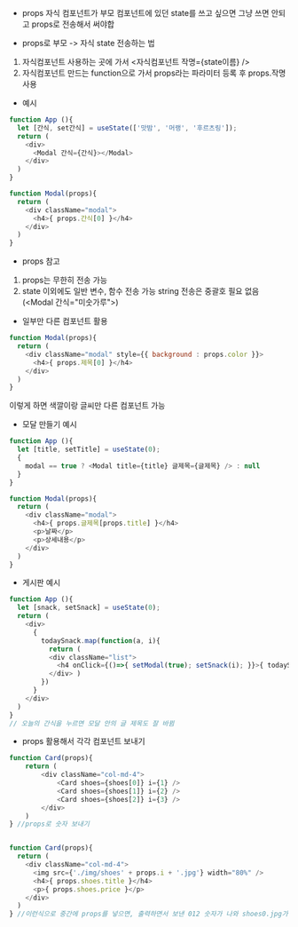 * props
자식 컴포넌트가 부모 컴포넌트에 있던 state를 쓰고 싶으면 그냥 쓰면 안되고 props로 전송해서 써야합

* props로 부모 -> 자식 state 전송하는 법
1. 자식컴포넌트 사용하는 곳에 가서 <자식컴포넌트 작명={state이름} /> 
2. 자식컴포넌트 만드는 function으로 가서 props라는 파라미터 등록 후 props.작명 사용

- 예시
```javascript
function App (){
  let [간식, set간식] = useState(['맛밤', '머랭', '후르츠링']);
  return (
    <div>
      <Modal 간식={간식}></Modal>
    </div>
  )
}

function Modal(props){
  return (
    <div className="modal">
      <h4>{ props.간식[0] }</h4>
    </div>
  )
}
```

* props 참고
1. props는 무한히 전송 가능
2. state 이외에도 일반 변수, 함수 전송 가능 string 전송은 중괄호 필요 없음(<Modal 간식="미숫가루">)

* 일부만 다른 컴포넌트 활용
```javascript
function Modal(props){
  return (
    <div className="modal" style={{ background : props.color }}>
      <h4>{ props.제목[0] }</h4>
    </div>
  )
}
```
이렇게 하면 색깔이랑 글씨만 다른 컴포넌트 가능

* 모달 만들기 예시
```javascript
function App (){
  let [title, setTitle] = useState(0);
  {
    modal == true ? <Modal title={title} 글제목={글제목} /> : null
  }
}

function Modal(props){
  return (
    <div className="modal">
      <h4>{ props.글제목[props.title] }</h4>
      <p>날짜</p>
      <p>상세내용</p>
    </div>
  )
}
```

* 게시판 예시
```javascript
function App (){
  let [snack, setSnack] = useState(0);
  return (
    <div>
      { 
        todaySnack.map(function(a, i){
          return (
          <div className="list">
            <h4 onClick={()=>{ setModal(true); setSnack(i); }}>{ todaySnack[i] }</h4>
          </div> )
        }) 
      }
    </div>
  )
}
// 오늘의 간식을 누르면 모달 안의 글 제목도 잘 바뀜
```
* props 활용해서 각각 컴포넌트 보내기
```javascript
function Card(props){
    return (
        <div className="col-md-4">
            <Card shoes={shoes[0]} i={1} />
            <Card shoes={shoes[1]} i={2} />
            <Card shoes={shoes[2]} i={3} />
        </div>
    )
} //props로 숫자 보내기


function Card(props){
  return (
    <div className="col-md-4">
      <img src={'./img/shoes' + props.i + '.jpg'} width="80%" />
      <h4>{ props.shoes.title }</h4>
      <p>{ props.shoes.price }</p>
    </div>
  )
} //이런식으로 중간에 props를 넣으면, 출력하면서 보낸 012 숫자가 나와 shoes0.jpg가 됨
```